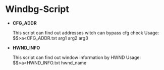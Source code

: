 # Windbg-Script

- **CFG_ADDR**

    This script can find out addresses witch can bypass cfg check
    Usage:  $$>a<CFG_ADDR.txt arg1 arg2 arg3

- **HWND_INFO**

    This script can find out window information by HWND
    Usage:  $$>a<HWND_INFO.txt hwnd_name


